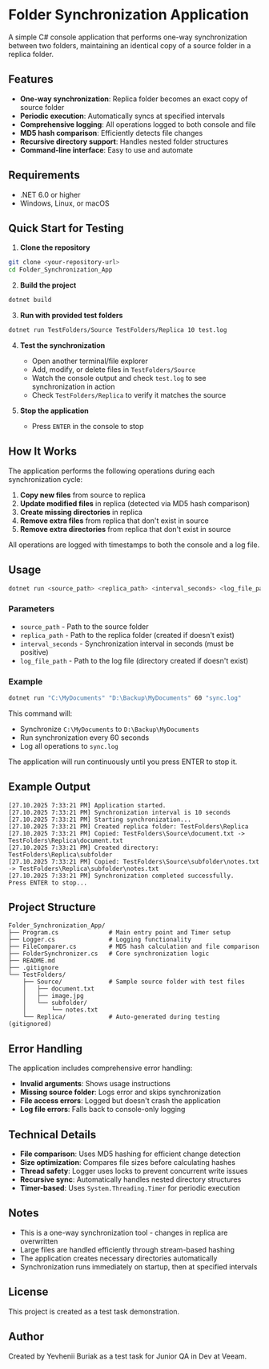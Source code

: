﻿# Folder Synchronization Application

A simple C# console application that performs one-way synchronization between two folders, maintaining an identical copy of a source folder in a replica folder.

## Features

- **One-way synchronization**: Replica folder becomes an exact copy of source folder
- **Periodic execution**: Automatically syncs at specified intervals
- **Comprehensive logging**: All operations logged to both console and file
- **MD5 hash comparison**: Efficiently detects file changes
- **Recursive directory support**: Handles nested folder structures
- **Command-line interface**: Easy to use and automate

## Requirements

- .NET 6.0 or higher
- Windows, Linux, or macOS

## Quick Start for Testing

1. **Clone the repository**
```bash
git clone <your-repository-url>
cd Folder_Synchronization_App
```

2. **Build the project**
```bash
dotnet build
```

3. **Run with provided test folders**
```bash
dotnet run TestFolders/Source TestFolders/Replica 10 test.log
```

4. **Test the synchronization**
   - Open another terminal/file explorer
   - Add, modify, or delete files in `TestFolders/Source`
   - Watch the console output and check `test.log` to see synchronization in action
   - Check `TestFolders/Replica` to verify it matches the source

5. **Stop the application**
   - Press `ENTER` in the console to stop

## How It Works

The application performs the following operations during each synchronization cycle:

1. **Copy new files** from source to replica
2. **Update modified files** in replica (detected via MD5 hash comparison)
3. **Create missing directories** in replica
4. **Remove extra files** from replica that don't exist in source
5. **Remove extra directories** from replica that don't exist in source

All operations are logged with timestamps to both the console and a log file.

## Usage

```bash
dotnet run <source_path> <replica_path> <interval_seconds> <log_file_path>
```

### Parameters

- `source_path` - Path to the source folder
- `replica_path` - Path to the replica folder (created if doesn't exist)
- `interval_seconds` - Synchronization interval in seconds (must be positive)
- `log_file_path` - Path to the log file (directory created if doesn't exist)

### Example

```bash
dotnet run "C:\MyDocuments" "D:\Backup\MyDocuments" 60 "sync.log"
```

This command will:
- Synchronize `C:\MyDocuments` to `D:\Backup\MyDocuments`
- Run synchronization every 60 seconds
- Log all operations to `sync.log`

The application will run continuously until you press ENTER to stop it.

## Example Output

```
[27.10.2025 7:33:21 PM] Application started.
[27.10.2025 7:33:21 PM] Synchronization interval is 10 seconds
[27.10.2025 7:33:21 PM] Starting synchronization...
[27.10.2025 7:33:21 PM] Created replica folder: TestFolders\Replica
[27.10.2025 7:33:21 PM] Copied: TestFolders\Source\document.txt -> TestFolders\Replica\document.txt
[27.10.2025 7:33:21 PM] Created directory: TestFolders\Replica\subfolder
[27.10.2025 7:33:21 PM] Copied: TestFolders\Source\subfolder\notes.txt -> TestFolders\Replica\subfolder\notes.txt
[27.10.2025 7:33:21 PM] Synchronization completed successfully.
Press ENTER to stop...
```

## Project Structure

```
Folder_Synchronization_App/
├── Program.cs              # Main entry point and Timer setup
├── Logger.cs               # Logging functionality
├── FileComparer.cs         # MD5 hash calculation and file comparison
├── FolderSynchronizer.cs   # Core synchronization logic
├── README.md
├── .gitignore
└── TestFolders/
    ├── Source/             # Sample source folder with test files
    │   ├── document.txt
    │   ├── image.jpg
    │   └── subfolder/
    │       └── notes.txt
    └── Replica/            # Auto-generated during testing (gitignored)
```

## Error Handling

The application includes comprehensive error handling:

- **Invalid arguments**: Shows usage instructions
- **Missing source folder**: Logs error and skips synchronization
- **File access errors**: Logged but doesn't crash the application
- **Log file errors**: Falls back to console-only logging

## Technical Details

- **File comparison**: Uses MD5 hashing for efficient change detection
- **Size optimization**: Compares file sizes before calculating hashes
- **Thread safety**: Logger uses locks to prevent concurrent write issues
- **Recursive sync**: Automatically handles nested directory structures
- **Timer-based**: Uses `System.Threading.Timer` for periodic execution

## Notes

- This is a one-way synchronization tool - changes in replica are overwritten
- Large files are handled efficiently through stream-based hashing
- The application creates necessary directories automatically
- Synchronization runs immediately on startup, then at specified intervals

## License

This project is created as a test task demonstration.

## Author

Created by Yevhenii Buriak as a test task for Junior QA in Dev at Veeam.